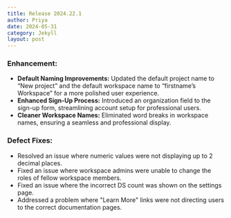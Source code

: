 ```yaml
---
title: Release 2024.22.1
author: Priya
date: 2024-05-31
category: Jekyll
layout: post
---
```

### Enhancement:

* **Default Naming Improvements:** Updated the default project name to “New project” and the default workspace name to “firstname’s Workspace” for a more polished user experience.
* **Enhanced Sign-Up Process:** Introduced an organization field to the sign-up form, streamlining account setup for professional users.
* **Cleaner Workspace Names:** Eliminated word breaks in workspace names, ensuring a seamless and professional display.

### Defect Fixes:

* Resolved an issue where numeric values were not displaying up to 2 decimal places.
* Fixed an issue where workspace admins were unable to change the roles of fellow workspace members.
* Fixed an issue where the incorrect DS count was shown on the settings page.
* Addressed a problem where "Learn More" links were not directing users to the correct documentation pages.